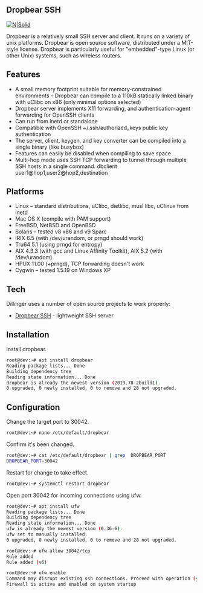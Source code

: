 ## Dropbear SSH

[![N|Solid](https://cldup.com/dTxpPi9lDf.thumb.png)](https://nodesource.com/products/nsolid)

Dropbear is a relatively small SSH server and client. It runs on a variety of unix platforms. Dropbear is open source software, distributed under a MIT-style license. Dropbear is particularly useful for "embedded"-type Linux (or other Unix) systems, such as wireless routers.

## Features

- A small memory footprint suitable for memory-constrained environments – Dropbear can compile to a 110kB statically linked binary with uClibc on x86 (only minimal options selected)
- Dropbear server implements X11 forwarding, and authentication-agent forwarding for OpenSSH clients
- Can run from inetd or standalone
- Compatible with OpenSSH ~/.ssh/authorized_keys public key authentication
- The server, client, keygen, and key converter can be compiled into a single binary (like busybox)
- Features can easily be disabled when compiling to save space
- Multi-hop mode uses SSH TCP forwarding to tunnel through multiple SSH hosts in a single command. dbclient user1@hop1,user2@hop2,destination

## Platforms

- Linux – standard distributions, uClibc, dietlibc, musl libc, uClinux from inetd
- Mac OS X (compile with PAM support)
- FreeBSD, NetBSD and OpenBSD
- Solaris – tested v8 x86 and v9 Sparc
- IRIX 6.5 (with /dev/urandom, or prngd should work)
- Tru64 5.1 (using prngd for entropy)
- AIX 4.3.3 (with gcc and Linux Affinity Toolkit), AIX 5.2 (with /dev/urandom).
- HPUX 11.00 (+prngd), TCP forwarding doesn't work
- Cygwin – tested 1.5.19 on Windows XP

## Tech

Dillinger uses a number of open source projects to work properly:

- [Dropbear SSH] - lightweight SSH server

## Installation

Install dropbear.

```sh
root@dev:~# apt install dropbear
Reading package lists... Done
Building dependency tree
Reading state information... Done
dropbear is already the newest version (2019.78-2build1).
0 upgraded, 0 newly installed, 0 to remove and 28 not upgraded.
```

## Configuration

Change the target port to 30042.

```sh
root@dev:~# nano /etc/default/dropbear
```

Confirm it's been changed.

```sh
root@dev:~# cat /etc/default/dropbear | grep  DROPBEAR_PORT
DROPBEAR_PORT=30042
```

Restart for change to take effect.

```sh
root@dev:~# systemctl restart dropbear
```

Open port 30042 for incoming connections using ufw.

```sh
root@dev:~# apt install ufw
Reading package lists... Done
Building dependency tree
Reading state information... Done
ufw is already the newest version (0.36-6).
ufw set to manually installed.
0 upgraded, 0 newly installed, 0 to remove and 28 not upgraded.
```

```sh
root@dev:~# ufw allow 30042/tcp
Rule added
Rule added (v6)
```

```sh
root@dev:~# ufw enable
Command may disrupt existing ssh connections. Proceed with operation (y|n)? y
Firewall is active and enabled on system startup
```


   [Dropbear SSH]: https://matt.ucc.asn.au/dropbear/dropbear.html
